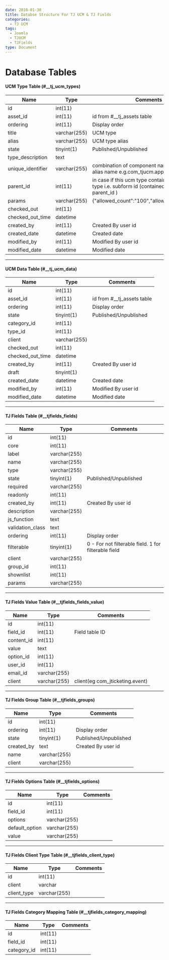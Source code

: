 ```yaml
---
date: 2018-01-30
title: Databse Structure For TJ UCM & TJ Fields
categories:
  - TJ UCM
tags:
  - Joomla
  - TJUCM
  - TJFields
type: Document
---
```


# Database Tables

#### UCM Type Table (#__tj_ucm_types)

| Name              | Type           | Comments                         |
| ----------------- |----------------| -------------------------------- |
| id                | int(11)        |                                  |
| asset_id          | int(11)        |   id from #__tj_assets table     |
| ordering          | int(11)        |   Display order                  |
| title             | varchar(255)   |   UCM type                       |
| alias             | varchar(255)   |   UCM type alias                 |
| state             | tinyint(1)     |   Published/Unpublished          |
| type_description  | text           |                                  |
| unique_identifier | varchar(255)   |   combination of component name + ucm type alias name e.g.com_tjucm.application-form  |
| parent_id         | int(11)        |   in case if this ucm type contains another ucm type i.e. subform id (contained UCM type id as parent_id )                                                          |
| params            | varchar(255)   |   {"allowed_count":"100","allow_draft_save":"1"} |
| checked_out       | int(11)        |                                  |
| checked_out_time  | datetime       |                                  |
| created_by        | int(11)        |   Created By user id             |
| created_date      | datetime       |   Created date                   |
| modified_by       | int(11)        |   Modified By user id            |
| modified_date     | datetime       |   Modified date                  |

***

#### UCM Data Table (#__tj_ucm_data)

| Name              | Type           | Comments                         |
| ----------------- |----------------| -------------------------------- |
| id                | int(11)        |                                  |
| asset_id          | int(11)        |   id from #__tj_assets table     |
| ordering          | int(11)        |   Display order                  |
| state             | tinyint(1)     |   Published/Unpublished          |
| category_id       | int(11)        |                                  |
| type_id           | int(11)        |                                  |
| client            | varchar(255)   |                                  |
| checked_out       | int(11)        |                                  |
| checked_out_time  | datetime       |                                  |
| created_by        | int(11)        |   Created By user id             |
| draft             | tinyint(1)     |                                  |
| created_date      | datetime       |   Created date                   |
| modified_by       | int(11)        |   Modified By user id            |
| modified_date     | datetime       |   Modified date                  |

***

#### TJ Fields Table (#__tjfields_fields)

| Name              | Type           | Comments                         |
| ----------------- |----------------| -------------------------------- |
| id                | int(11)        |                                  |
| core              | int(11)        |                                  |
| label             | varchar(255)   |                                  |
| name              | varchar(255)   |                                  |
| type              | varchar(255)   |                                  |
| state             | tinyint(1)     | Published/Unpublished            |
| required          | varchar(255)   |                                  |
| readonly          | int(11)        |                                  |
| created_by        | int(11)        | Created By user id               |
| description       | varchar(255)   |                                  |
| js_function       | text           |                                  |
| validation_class  | text           |                                  |
| ordering          | int(11)        | Display order                    |
| filterable        | tinyint(1)     | 0 - For not filterable field. 1 for filterable field|
| client            | varchar(255)   |                                  |
| group_id          | int(11)        |                                  |
| shownlist         | int(11)        |                                  |
| params            | varchar(255)   |                                  |

***

#### TJ Fields Value Table (#__tjfields_fields_value)

| Name              | Type           | Comments                         |
| ----------------- |----------------| -------------------------------- |
| id                | int(11)        |                                  |
| field_id          | int(11)        | Field table ID                   |
| content_id        | int(11)        |                                  |
| value             | text           |                                  |
| option_id         | int(11)        |                                  |
| user_id           | int(11)        |                                  |
| email_id          | varchar(255)   |                                  |
| client            | varchar(255)   | client(eg com_jticketing.event)  |

***

#### TJ Fields Group Table (#__tjfields_groups)

| Name              | Type           | Comments                         |
| ----------------- |----------------| -------------------------------- |
| id                | int(11)        |                                  |
| ordering          | int(11)        | Display order                    |
| state             | tinyint(1)     | Published/Unpublished            |
| created_by        | text           | Created By user id               |
| name              | varchar(255)   |                                  |
| client            | varchar(255)   |                                  |

***

#### TJ Fields Options Table (#__tjfields_options)

| Name              | Type           | Comments                         |
| ----------------- |----------------| -------------------------------- |
| id                | int(11)        |                                  |
| field_id          | int(11)        |                                  |
| options           | varchar(255)   |                                  |
| default_option    | varchar(255)   |                                  |
| value             | varchar(255)   |                                  |

***

#### TJ Fields Client Type Table (#__tjfields_client_type)

| Name              | Type           | Comments                         |
| ----------------- |----------------| -------------------------------- |
| id                | int(11)        |                                  |
| client            | varchar        |                                  |
| client_type       | varchar(255)   |                                  |

***

#### TJ Fields Category Mapping Table (#__tjfields_category_mapping)

| Name              | Type           | Comments                         |
| ----------------- |----------------| -------------------------------- |
| id                | int(11)        |                                  |
| field_id          | int(11)        |                                  |
| category_id       | int(11)        |                                  |
